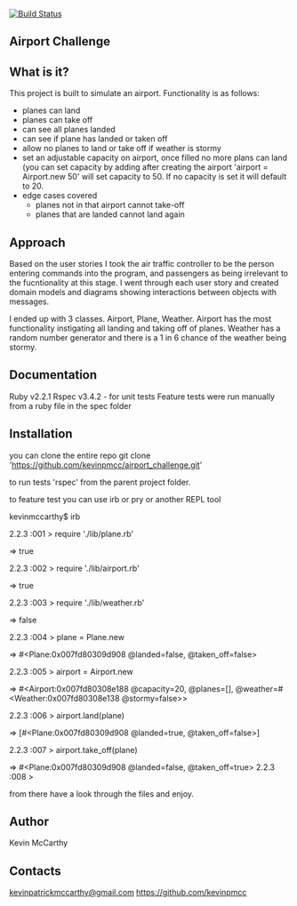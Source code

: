 [![Build Status](https://travis-ci.org/kevinpmcc/airport_challenge.svg?branch=master)](https://travis-ci.org/kevinpmcc/airport_challenge)

Airport Challenge
------------------

What is it?
------------
This project is built to simulate an airport. Functionality is as follows:

* planes can land 
* planes can take off
* can see all planes landed
* can see if plane has landed or taken off
* allow no planes to land or take off if weather is stormy
* set an adjustable capacity on airport, once filled no more plans can land (you
  can set capacity by adding after creating the airport 'airport = Airport.new
50' will set capacity to 50. If no capacity is set it will default to 20.
* edge cases covered
    - planes not in that airport cannot take-off
    - planes that are landed cannot land again 
  



Approach
------------
Based on the user stories I took the air traffic controller to be the person
entering commands into the program, and passengers as being irrelevant to the
fucntionality at this stage.
I went through each user story and created domain models and diagrams showing
interactions between objects with messages.

I ended up with 3 classes. Airport, Plane, Weather. Airport has the most
functionality instigating all landing and taking off of planes. Weather has a
random number generator and there is a 1 in 6 chance of the weather being
stormy.


Documentation
------------
Ruby v2.2.1
Rspec v3.4.2 - for unit tests
Feature tests were run manually from a ruby file in the spec folder


Installation
------------
you can clone the entire repo
git clone 'https://github.com/kevinpmcc/airport_challenge.git'

to run tests
'rspec'
from the parent project folder.

to feature test you can use irb or pry or another REPL tool

kevinmccarthy$ irb

2.2.3 :001 > require './lib/plane.rb'

 => true 
 
2.2.3 :002 > require './lib/airport.rb'

 => true 
 
2.2.3 :003 > require './lib/weather.rb'

 => false 
 
2.2.3 :004 > plane = Plane.new

 => #<Plane:0x007fd80309d908 @landed=false, @taken_off=false> 
 
2.2.3 :005 > airport = Airport.new

 => #<Airport:0x007fd80308e188 @capacity=20, @planes=[],
@weather=#<Weather:0x007fd80308e138 @stormy=false>> 

2.2.3 :006 > airport.land(plane)

 => [#<Plane:0x007fd80309d908 @landed=true, @taken_off=false>] 
 
2.2.3 :007 > airport.take_off(plane)

 => #<Plane:0x007fd80309d908 @landed=false, @taken_off=true> 
2.2.3 :008 > 

from there have a look through the files and enjoy.


Author
------------
Kevin McCarthy

Contacts
------------
kevinpatrickmccarthy@gmail.com
https://github.com/kevinpmcc

